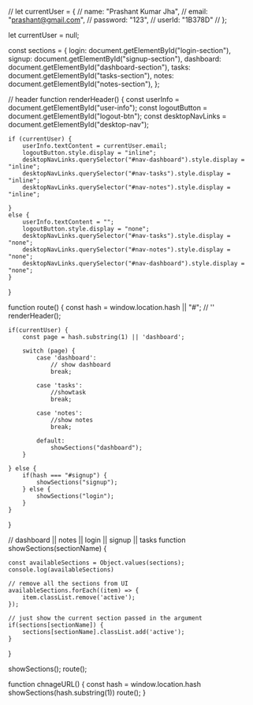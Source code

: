 // let currentUser = {
//     name: "Prashant Kumar Jha",
//     email: "prashant@gmail.com",
//     password: "123",
//     userId: "1B378D"
// };

let currentUser = null;

const sections = {
    login: document.getElementById("login-section"),
    signup: document.getElementById("signup-section"),
    dashboard: document.getElementById("dashboard-section"),
    tasks: document.getElementById("tasks-section"),
    notes: document.getElementById("notes-section"),
};

// header
function renderHeader() {
    const userInfo = document.getElementById("user-info");
    const logoutButton = document.getElementById("logout-btn");
    const desktopNavLinks = document.getElementById("desktop-nav");

    if (currentUser) {
        userInfo.textContent = currentUser.email;
        logoutButton.style.display = "inline";
        desktopNavLinks.querySelector("#nav-dashboard").style.display = "inline";
        desktopNavLinks.querySelector("#nav-tasks").style.display = "inline";
        desktopNavLinks.querySelector("#nav-notes").style.display = "inline";

    }
    else {
        userInfo.textContent = "";
        logoutButton.style.display = "none";
        desktopNavLinks.querySelector("#nav-tasks").style.display = "none";
        desktopNavLinks.querySelector("#nav-notes").style.display = "none";
        desktopNavLinks.querySelector("#nav-dashboard").style.display = "none";
    }
}



function route() {
    const hash = window.location.hash || "#"; // ''
    renderHeader();

    if(currentUser) {
        const page = hash.substring(1) || 'dashboard';

        switch (page) {
            case 'dashboard':
                // show dashboard
                break;
            
            case 'tasks':
                //showtask
                break;

            case 'notes':
                //show notes
                break;
        
            default:
                showSections("dashboard");
        }

    } else {
        if(hash === "#signup") {
            showSections("signup");
        } else {
            showSections("login");
        }
    }

}

// dashboard || notes || login || signup || tasks
function showSections(sectionName) {

    const availableSections = Object.values(sections);
    console.log(availableSections)

    // remove all the sections from UI
    availableSections.forEach((item) => {
        item.classList.remove('active');
    });

    // just show the current section passed in the argument
    if(sections[sectionName]) {
        sections[sectionName].classList.add('active');
    }
}

showSections();
route();


function chnageURL() {
    const hash = window.location.hash
    showSections(hash.substring(1))
    route();
}

